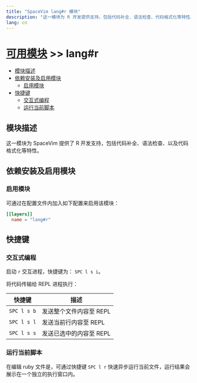 ```yaml
---
title: "SpaceVim lang#r 模块"
description: "这一模块为 R 开发提供支持，包括代码补全、语法检查、代码格式化等特性。"
lang: cn
---
```


# [可用模块](../../) >> lang#r

<!-- vim-markdown-toc GFM -->

- [模块描述](#模块描述)
- [依赖安装及启用模块](#依赖安装及启用模块)
  - [启用模块](#启用模块)
- [快捷键](#快捷键)
  - [交互式编程](#交互式编程)
  - [运行当前脚本](#运行当前脚本)

<!-- vim-markdown-toc -->

## 模块描述

这一模块为 SpaceVim 提供了 R 开发支持，包括代码补全、语法检查、以及代码格式化等特性。

## 依赖安装及启用模块

### 启用模块

可通过在配置文件内加入如下配置来启用该模块：

```toml
[[layers]]
  name = "lang#r"
```

## 快捷键

### 交互式编程

启动 `r` 交互进程，快捷键为： `SPC l s i`。

将代码传输给 REPL 进程执行：

| 快捷键      | 描述                    |
| ----------- | ----------------------- |
| `SPC l s b` | 发送整个文件内容至 REPL |
| `SPC l s l` | 发送当前行内容至 REPL   |
| `SPC l s s` | 发送已选中的内容至 REPL |

### 运行当前脚本

在编辑 ruby 文件是，可通过快捷键 `SPC l r` 快速异步运行当前文件，运行结果会展示在一个独立的执行窗口内。

